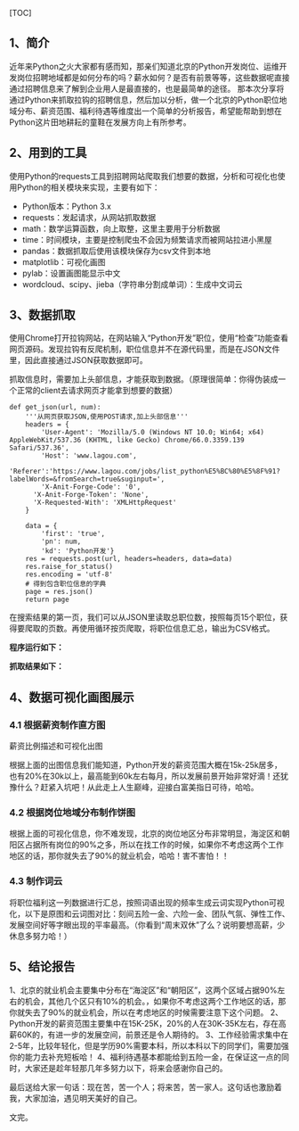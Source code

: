 [TOC]

## 1、简介
近年来Python之火大家都有感而知，那亲们知道北京的Python开发岗位、运维开发岗位招聘地域都是如何分布的吗？薪水如何？是否有前景等等，这些数据呢直接通过招聘信息来了解到企业用人是最直接的，也是最简单的途径。
那本次分享将通过Python来抓取拉钩的招聘信息，然后加以分析，做一个北京的Python职位地域分布、薪资范围、福利待遇等维度出一个简单的分析报告，希望能帮助到想在Python这片田地耕耘的童鞋在发展方向上有所参考。


## 2、用到的工具
使用Python的requests工具到招聘网站爬取我们想要的数据，分析和可视化也使用Python的相关模块来实现，主要有如下：
- Python版本：Python 3.x
- requests：发起请求，从网站抓取数据
- math：数学运算函数，向上取整，这里主要用于分析数据
- time：时间模块，主要是控制爬虫不会因为频繁请求而被网站拉进小黑屋
- pandas：数据抓取后使用该模块保存为csv文件到本地
- matplotlib：可视化画图
- pylab：设置画图能显示中文
- wordcloud、scipy、jieba（字符串分割成单词）：生成中文词云


## 3、数据抓取
使用Chrome打开拉钩网站，在网站输入“Python开发”职位，使用“检查”功能查看网页源码。发现拉钩有反爬机制，职位信息并不在源代码里，而是在JSON文件里，因此直接通过JSON获取数据即可。



抓取信息时，需要加上头部信息，才能获取到数据。（原理很简单：你得伪装成一个正常的client去请求网页才能拿到想要的数据）
```
def get_json(url, num):
    '''从网页获取JSON,使用POST请求,加上头部信息'''
    headers = {
        'User-Agent': 'Mozilla/5.0 (Windows NT 10.0; Win64; x64) AppleWebKit/537.36 (KHTML, like Gecko) Chrome/66.0.3359.139 Safari/537.36',
        'Host': 'www.lagou.com',
      'Referer':'https://www.lagou.com/jobs/list_python%E5%BC%80%E5%8F%91?labelWords=&fromSearch=true&suginput=',
        'X-Anit-Forge-Code': '0',
      'X-Anit-Forge-Token': 'None',
      'X-Requested-With': 'XMLHttpRequest'
    }

    data = {
        'first': 'true',
        'pn': num,
        'kd': 'Python开发'}
    res = requests.post(url, headers=headers, data=data)
    res.raise_for_status()
    res.encoding = 'utf-8'
    # 得到包含职位信息的字典
    page = res.json()
    return page
```
在搜索结果的第一页，我们可以从JSON里读取总职位数，按照每页15个职位，获得要爬取的页数。再使用循环按页爬取，将职位信息汇总，输出为CSV格式。

**程序运行如下：**



**抓取结果如下：**


## 4、数据可视化画图展示

### 4.1 根据薪资制作直方图

薪资比例描述和可视化出图
    

根据上面的出图信息我们能知道，Python开发的薪资范围大概在15k-25k居多，也有20%在30k以上，最高能到60k左右每月，所以发展前景开始非常好滴！还犹豫什么？赶紧入坑吧！从此走上人生巅峰，迎接白富美指日可待，哈哈。

### 4.2 根据岗位地域分布制作饼图



根据上面的可视化信息，你不难发现，北京的岗位地区分布非常明显，海淀区和朝阳区占据所有岗位的90%之多，所以在找工作的时候，如果你不考虑这两个工作地区的话，那你就失去了90%的就业机会，哈哈！害不害怕！！

### 4.3 制作词云

将职位福利这一列数据进行汇总，按照词语出现的频率生成云词实现Python可视化，以下是原图和云词图对比：刻间五险一金、六险一金、团队气氛、弹性工作、发展空间好等字眼出现的平率最高。（你看到“周末双休”了么？说明要想高薪，少休息多努力哈！）



## 5、结论报告
1、北京的就业机会主要集中分布在“海淀区”和“朝阳区”，这两个区域占据90%左右的机会，其他几个区只有10%的机会。，如果你不考虑这两个工作地区的话，那你就失去了90%的就业机会，所以在考虑地区的时候需要注意下这个问题。
2、Python开发的薪资范围主要集中在15K-25K，20%的人在30K-35K左右，存在高薪60K的，有进一步的发展空间，前景还是令人期待的。
3、工作经验需求集中在2-5年，比较年轻化，但是学历90%需要本科，所以本科以下的同学们，需要加强你的能力去补充短板哈！
4、福利待遇基本都能给到五险一金，在保证这一点的同时，大家还是趁年轻那几年多努力以下，将来会感谢你自己的。

最后送给大家一句话：现在苦，苦一个人；将来苦，苦一家人。这句话也激励着我，大家加油，遇见明天美好的自己。

文完。

